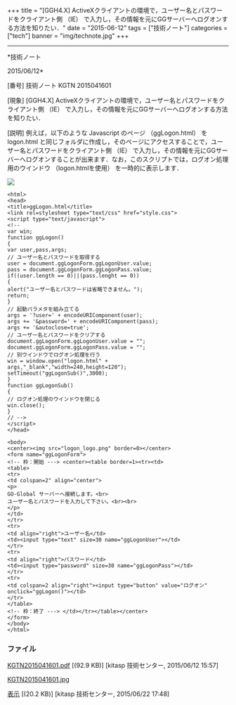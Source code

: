 ﻿+++
title = "[GGH4.X] ActiveXクライアントの環境で，ユーザー名とパスワードをクライアント側 （IE） で入力し，その情報を元にGGサーバーへログオンする方法を知りたい．"
date = "2015-06-12"
tags = ["技術ノート"]
categories = ["tech"]
banner = "img/technote.jpg"
+++

-----------------------------------------------------------------------------------------------------------------------------

*技術ノート

2015/06/12*


[番号]
技術ノート KGTN 2015041601

[現象]
[GGH4.X]
ActiveXクライアントの環境で，ユーザー名とパスワードをクライアント側
（IE） で入力し，その情報を元にGGサーバーへログオンする方法を知りたい．

[説明]
例えば，以下のような Javascript のページ （ggLogon.html） を logon.html
と同じフォルダに作成し，そのページにアクセスすることで，ユーザー名とパスワードをクライアント側
（IE）
で入力し，その情報を元にGGサーバーへログオンすることが出来ます．なお，このスクリプトでは，ログオン処理用のウインドウ
（logon.htmlを使用） を一時的に表示します．

![](http://techreport.kitasp.net/attachments/download/2045/KGTN2015041601.jpg)

    <html>
    <head>
    <title>ggLogon.html</title>
    <link rel=stylesheet type="text/css" href="style.css">
    <script type="text/javascript">
    <!--
    var win;
    function ggLogon()
    {
    var user,pass,args;
    // ユーザー名とパスワードを取得する
    user = document.ggLogonForm.ggLogonUser.value;
    pass = document.ggLogonForm.ggLogonPass.value;
    if((user.length == 0)||(pass.lenght == 0))
    {
    alert("ユーザー名とパスワードは省略できません。");
    return;
    }
    // 起動パラメタを組み立てる
    args = '?user=' + encodeURIComponent(user);
    args += '&password=' + encodeURIComponent(pass);
    args += '&autoclose=true';
    // ユーザー名とパスワードをクリアする
    document.ggLogonForm.ggLogonUser.value = "";
    document.ggLogonForm.ggLogonPass.value = "";
    // 別ウインドウでログオン処理を行う
    win = window.open("logon.html" + args,"_blank","width=240,height=120");
    setTimeout("ggLogonSub()",3000);
    }
    function ggLogonSub()
    {
    // ログオン処理のウインドウを閉じる
    win.close();
    }
    // -->
    </script>
    </head>

    <body>
    <center><img src="logon_logo.png" border=0></center>
    <form name="ggLogonForm">
    <!-- 枠：開始 ---> <center><table border=1><tr><td>
    <table>
    <tr>
    <td colspan=2" align="center">
    <p>
    GO-Global サーバーへ接続します。<br>
    ユーザー名とパスワードを入力して下さい。<br><br>
    </p>
    </td>
    </tr>
    <tr>
    <td align="right">ユーザー名</td>
    <td><input type="text" size=30 name="ggLogonUser"></td>
    </tr>
    <tr>
    <td align="right">パスワード</td>
    <td><input type="password" size=30 name="ggLogonPass"></td>
    </tr>
    <tr>
    <td colspan=2 align="right"><input type="button" value="ログオン" 
    onclick="ggLogon()"></td>
    </tr>
    </table>
    <!-- 枠：終了 ---> </td></tr></table></center>
    </form>
    </body>
    </html>


### ファイル

 
 


[KGTN2015041601.pdf](http://techreport.kitasp.net/attachments/download/1898/KGTN2015041601.pdf)
 [(92.9 KB)] [kitasp 技術センター, 2015/06/12
15:57]

[KGTN2015041601.jpg](http://techreport.kitasp.net/attachments/download/2045/KGTN2015041601.jpg)

[表示](http://techreport.kitasp.net/attachments/2045/KGTN2015041601.jpg "表示")
 [(20.2 KB)] [kitasp 技術センター, 2015/06/22
17:48]


 


 

